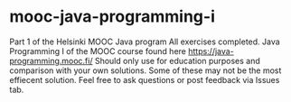 # mooc-java-programming-i
Part 1 of the Helsinki MOOC Java program 
All exercises completed.
Java Programming I of the MOOC course found here https://java-programming.mooc.fi/ 
Should only use for education purposes and comparison with your own solutions. Some of these may not be the most effiecent solution. 
Feel free to ask questions or post feedback via Issues tab.

 
